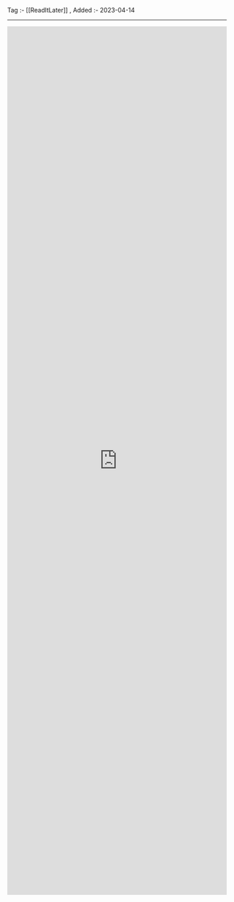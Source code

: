Tag :- [[ReadItLater]] , 
Added :- 2023-04-14

-----
<iframe src="https://www.linkedin.com/embed/feed/update/urn:li:share:7006882792038895616" height="1992" width="504" frameborder="0" allowfullscreen="" title="Embedded post"></iframe>